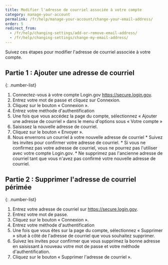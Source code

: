 ```yaml
---
title: Modifier l'adresse de courriel associée à votre compte
category: manage-your-account
permalink: /fr/help/manage-your-account/change-your-email-address/
order: 5 
redirect_from:
  - /fr/help/changing-settings/add-or-remove-email-address/
  - /fr/help/changing-settings/change-my-email-address/
---
```


  Suivez ces étapes pour modifier l'adresse de courriel associée à votre compte.

## Partie 1 : Ajouter une adresse de courriel

  {: .number-list}
  1. Connectez-vous à votre compte Login.gov <https://secure.login.gov>.
  1. Entrez votre mot de passe et cliquez sur Connexion.
  1. Cliquez sur le bouton « Connexion ».
  1. Entrez votre méthode d'authentification
  1. Une fois que vous accédez la page du compte, sélectionnez « Ajouter une adresse de courriel » dans le menu d'options sous « Votre compte »
  1. Saisissez la nouvelle adresse de courriel.
  1. Cliquez sur le bouton « Envoyer ».
  1. Nous enverrons un courriel à votre nouvelle adresse de courriel
    * Suivez les invites pour confirmer votre adresse de courriel.
    * Si vous ne confirmez pas votre adresse de courriel, vous ne pourrez pas l'utiliser avec votre compte Login.gov.
    * Ne supprimez pas l'ancienne adresse de courriel tant que vous n'avez pas confirmé votre nouvelle adresse de courriel.

## Partie 2 : Supprimer l'adresse de courriel périmée

  {: .number-list}
  1. Entrez votre adresse de courriel sur <https://secure.login.gov>.
  1. Entrez votre mot de passe.
  1. Cliquez sur le bouton « Connexion ».
  1. Entrez votre méthode d'authentification
  1. Une fois que vous êtes sur la page du compte, sélectionnez « Supprimer » situé à côté de l'adresse de courriel que vous souhaitez supprimer.
  1. Suivez les invites pour confirmer que vous supprimez la bonne adresse en saisissant à nouveau votre mot de passe et votre méthode d'authentification.
  1. Cliquez sur le bouton « Supprimer l'adresse de courriel ».
